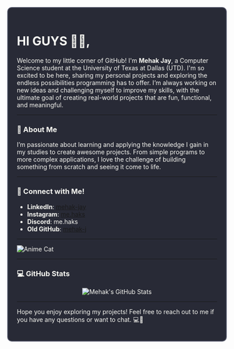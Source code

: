 <div style="border: 2px solid #44475a; padding: 20px; border-radius: 10px; background-color: #282a36; color: #f8f8f2;">

# HI GUYS 🌠🔅,

Welcome to my little corner of GitHub! I'm **Mehak Jay**, a Computer Science student at the University of Texas at Dallas (UTD). I'm so excited to be here, sharing my personal projects and exploring the endless possibilities programming has to offer. I’m always working on new ideas and challenging myself to improve my skills, with the ultimate goal of creating real-world projects that are fun, functional, and meaningful.

---

### 🖤 About Me

I’m passionate about learning and applying the knowledge I gain in my studies to create awesome projects. From simple programs to more complex applications, I love the challenge of building something from scratch and seeing it come to life.

---

### 📱 Connect with Me!

- **LinkedIn**: [mehak-jay](https://www.linkedin.com/in/mehak-jay)
- **Instagram**: [me.haks](https://www.instagram.com/me.haks)
- **Discord**: me.haks
- **Old GitHub**: [mehak-j](https://github.com/mehak-j) 
---

<!-- Anime Cat Gif -->
![Anime Cat](https://media.giphy.com/media/VyRmDrDxuE0s/giphy.gif)

---

### 💻 GitHub Stats

<div style="text-align: center;">
  <img src="https://github-readme-stats.vercel.app/api?username=mehakjay&show_icons=true&hide_title=true&count_private=true&hide=prs&theme=dracula" alt="Mehak's GitHub Stats">
</div>

---

Hope you enjoy exploring my projects! Feel free to reach out to me if you have any questions or want to chat. 💻💫

</div>

